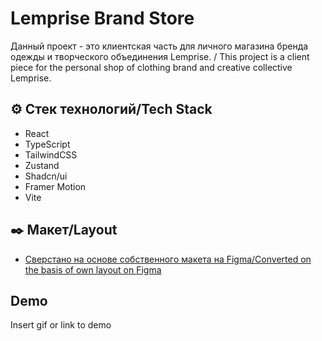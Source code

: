 # Lemprise Brand Store 

Данный проект - это клиентская часть для личного магазина бренда одежды и творческого объединения Lemprise. / This project is a client piece for the personal shop of clothing brand and creative collective Lemprise.  


## ⚙️ Стек технологий/Tech Stack

* React
* TypeScript
* TailwindCSS
* Zustand
* Shadcn/ui
* Framer Motion
* Vite


## ✒️ Макет/Layout 

 - [Сверстано на основе собственного макета на Figma/Converted on the basis of own layout on Figma](https://www.figma.com/design/iaHblcRqxRelzSE8JKlsD3/LEMPRISE?node-id=3-111&t=Ik9vRVwsgu5mNxP2-1)



## Demo

Insert gif or link to demo


